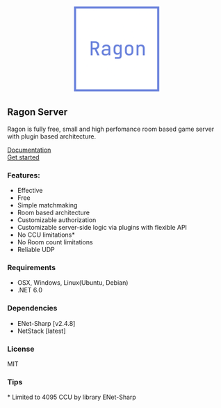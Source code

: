 <p align="center">
  <img src="Images/ragon-logo.png" width="200" >
</p>

## Ragon Server

Ragon is fully free, small and high perfomance room based game server with plugin based architecture.

<a href="https://ragon-server.com/docs/category/basics">Documentation</a>
<br>
<a href="https://ragon-server.com/docs/get-started">Get started</a>

### Features:
- Effective
- Free
- Simple matchmaking
- Room based architecture
- Сustomizable authorization
- Сustomizable server-side logic via plugins with flexible API
- No CCU limitations*
- No Room count limitations
- Reliable UDP 

### Requirements
- OSX, Windows, Linux(Ubuntu, Debian)
- .NET 6.0

### Dependencies
* ENet-Sharp [v2.4.8]
* NetStack [latest]

### License
MIT

### Tips
\* Limited to 4095 CCU by library ENet-Sharp
